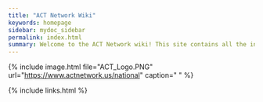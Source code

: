```yaml
---
title: "ACT Network Wiki"
keywords: homepage
sidebar: mydoc_sidebar
permalink: index.html
summary: Welcome to the ACT Network wiki! This site contains all the information necessary for any network roles and is not meant for end user use. This replaces the previous ACT wiki.
---
```



{% include image.html file="ACT_Logo.PNG" url="https://www.actnetwork.us/national" caption=" " %}

{% include links.html %}

